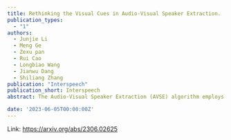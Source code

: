 ```yaml
---
title: Rethinking the Visual Cues in Audio-Visual Speaker Extraction.
publication_types:
  - "1"
authors:
  - Junjie Li
  - Meng Ge
  - Zexu pan
  - Rui Cao
  - Longbiao Wang
  - Jianwu Dang
  - Shiliang Zhang
publication: "Interspeech"
publication_short: Interspeech
abstract: The Audio-Visual Speaker Extraction (AVSE) algorithm employs parallel video recording to leverage two visual cues, namely speaker identity and synchronization, to enhance performance compared to audio-only algorithms. However, the visual front-end in AVSE is often derived from a pre-trained model or end-to-end trained, making it unclear which visual cue contributes more to the speaker extraction performance. This raises the question of how to better utilize visual cues. To address this issue, we propose two training strategies that decouple the learning of the two visual cues. Our experimental results demonstrate that both visual cues are useful, with the synchronization cue having a higher impact. We introduce a more explainable model, the Decoupled Audio-Visual Speaker Extraction (DAVSE) model, which leverages both visual cues.

date: '2023-06-05T00:00:00Z'
---
```

Link: https://arxiv.org/abs/2306.02625